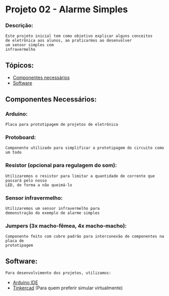 # Projeto 02 - Alarme Simples
### Descrição:
    Este projeto inicial tem como objetivo explicar alguns conceitos
    de eletrônica aos alunos, ao praticarmos ao desenvolver
    um sensor simples com
    infravermelho

## Tópicos:

- [Componentes necessários](#componentes-necessários)
- [Software](#software)


## Componentes Necessários:

### Arduino:
    Placa para prototipagem de projetos de eletrônica

### Protoboard:
    Componente utilizado para simplificar a prototipagem do circuito como um todo

### Resistor (opcional para regulagem do som):
    Utilizaremos o resistor para limitar a quantidade de corrente que passará pelo nosso
    LED, de forma a não queimá-lo

### Sensor infravermelho:
    Utilizaremos um sensor infravermelho para
    demonstração do exemplo de alarme simples

### Jumpers (3x macho-fêmea, 4x macho-macho):
    Componente feito com cobre padrão para interconexão de componentes na placa de
    prototipagem


## Software:
    Para desenvolvimento dos projetos, utilizamos:
- [Arduino IDE](https://www.arduino.cc/en/software)
- [Tinkercad](https://www.tinkercad.com/) (Para quem preferir simular virtualmente)
